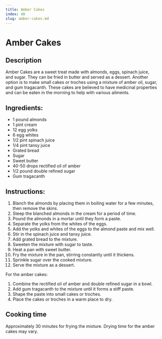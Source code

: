```yaml
---
title: Amber Cakes
index: 40
slug: amber-cakes.md
---
```


# Amber Cakes

## Description
Amber Cakes are a sweet treat made with almonds, eggs, spinach juice, and sugar. They can be fried in butter and served as a dessert. Another option is to make small cakes or troches using a mixture of amber oil, sugar, and gum tragacanth. These cakes are believed to have medicinal properties and can be eaten in the morning to help with various ailments.

## Ingredients:
- 1 pound almonds
- 1 pint cream
- 12 egg yolks
- 6 egg whites
- 1/2 pint spinach juice
- 1/4 pint tansy juice
- Grated bread
- Sugar
- Sweet butter
- 40-50 drops rectified oil of amber
- 1/2 pound double refined sugar
- Gum tragacanth

## Instructions:
1. Blanch the almonds by placing them in boiling water for a few minutes, then remove the skins.
2. Steep the blanched almonds in the cream for a period of time.
3. Pound the almonds in a mortar until they form a paste.
4. Separate the yolks from the whites of the eggs.
5. Add the yolks and whites of the eggs to the almond paste and mix well.
6. Stir in the spinach juice and tansy juice.
7. Add grated bread to the mixture.
8. Sweeten the mixture with sugar to taste.
9. Heat a pan with sweet butter.
10. Fry the mixture in the pan, stirring constantly until it thickens.
11. Sprinkle sugar over the cooked mixture.
12. Serve the mixture as a dessert.

For the amber cakes:
1. Combine the rectified oil of amber and double refined sugar in a bowl.
2. Add gum tragacanth to the mixture until it forms a stiff paste.
3. Shape the paste into small cakes or troches.
4. Place the cakes or troches in a warm place to dry.

## Cooking time
Approximately 30 minutes for frying the mixture. Drying time for the amber cakes may vary.